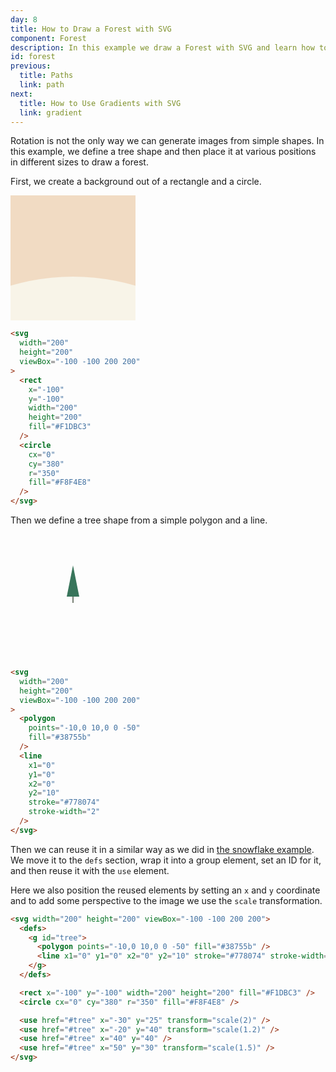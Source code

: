 ```yaml
---
day: 8
title: How to Draw a Forest with SVG
component: Forest
description: In this example we draw a Forest with SVG and learn how to reuse and transform image elements.
id: forest
previous:
  title: Paths
  link: path
next:
  title: How to Use Gradients with SVG
  link: gradient
---
```


Rotation is not the only way we can generate images from simple shapes. In this example, we define a tree shape and then place it at various positions in different sizes to draw a forest.

First, we create a background out of a rectangle and a circle.

<div class="grid-200">

<svg width="200" height="200" viewBox="-100 -100 200 200">
  <rect x="-100" y="-100" width="200" height="200" fill="#F1DBC3" />
  <circle cx="0" cy="380" r="350" fill="#F8F4E8" />
</svg>

<!-- prettier-ignore -->
```html
<svg
  width="200"
  height="200"
  viewBox="-100 -100 200 200"
>
  <rect 
    x="-100" 
    y="-100" 
    width="200" 
    height="200" 
    fill="#F1DBC3"
  />
  <circle 
    cx="0" 
    cy="380" 
    r="350" 
    fill="#F8F4E8" 
  />
</svg>
```

</div>

Then we define a tree shape from a simple polygon and a line.

<div class="grid-200">

<svg width="200" height="200" viewBox="-100 -100 200 200">
  <polygon points="-10,0 10,0 0 -50" fill="#38755b" />
  <line x1="0" y1="0" x2="0" y2="10" stroke="#778074" stroke-width="2" />
</svg>

<!-- prettier-ignore -->
```html
<svg
  width="200"
  height="200"
  viewBox="-100 -100 200 200"
>
  <polygon 
    points="-10,0 10,0 0 -50" 
    fill="#38755b" 
  />
  <line 
    x1="0" 
    y1="0" 
    x2="0" 
    y2="10" 
    stroke="#778074"
    stroke-width="2" 
  />
</svg>
```

</div>

Then we can reuse it in a similar way as we did in <a href="/svg/path">the snowflake example</a>. We move it to the `defs` section, wrap it into a group element, set an ID for it, and then reuse it with the `use` element.

Here we also position the reused elements by setting an `x` and `y` coordinate and to add some perspective to the image we use the `scale` transformation.

<div class="code-flex">

```html
<svg width="200" height="200" viewBox="-100 -100 200 200">
  <defs>
    <g id="tree">
      <polygon points="-10,0 10,0 0 -50" fill="#38755b" />
      <line x1="0" y1="0" x2="0" y2="10" stroke="#778074" stroke-width="2" />
    </g>
  </defs>

  <rect x="-100" y="-100" width="200" height="200" fill="#F1DBC3" />
  <circle cx="0" cy="380" r="350" fill="#F8F4E8" />

  <use href="#tree" x="-30" y="25" transform="scale(2)" />
  <use href="#tree" x="-20" y="40" transform="scale(1.2)" />
  <use href="#tree" x="40" y="40" />
  <use href="#tree" x="50" y="30" transform="scale(1.5)" />
</svg>
```

</div>
